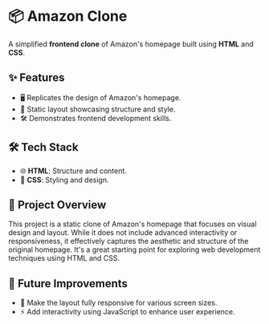 # 📦 Amazon Clone  

A simplified **frontend clone** of Amazon's homepage built using **HTML** and **CSS**.  

## ✨ Features  
- 🖥️ Replicates the design of Amazon's homepage.  
- 🎨 Static layout showcasing structure and style.  
- 🛠️ Demonstrates frontend development skills.  

## 🛠️ Tech Stack  
- 🌐 **HTML**: Structure and content.  
- 🎨 **CSS**: Styling and design.  

## 📝 Project Overview  
This project is a static clone of Amazon's homepage that focuses on visual design and layout. While it does not include advanced interactivity or responsiveness, it effectively captures the aesthetic and structure of the original homepage. It's a great starting point for exploring web development techniques using HTML and CSS.  

## 🔮 Future Improvements  
- 📱 Make the layout fully responsive for various screen sizes.  
- ⚡ Add interactivity using JavaScript to enhance user experience.  

